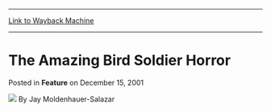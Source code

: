 
---
[Link to Wayback Machine](https://web.archive.org/web/20170514155938/http://magic.wizards.com/en/articles/archive/feature/amazing-bird-soldier-horror-2001-12-15)

[_metadata_:author]:- "Jay Moldenhauer-Salazar"
[_metadata_:generator]:- "Drupal 7 (http://drupal.org)"
[_metadata_:publish_date]:- "2001-12-15"
[_metadata_:title]:- "The Amazing Bird Soldier Horror"
[_metadata_:wayback_capture_timestamp]:- "2017-05-14 15:59:38+00:00"
[_metadata_:wayback_raw_url]:- "https://web.archive.org/web/20170514155938id_/http://magic.wizards.com/en/articles/archive/feature/amazing-bird-soldier-horror-2001-12-15"
[_metadata_:wayback_url]:- "http://magic.wizards.com/en/articles/archive/feature/amazing-bird-soldier-horror-2001-12-15"
---


The Amazing Bird Soldier Horror
===============================



 Posted in **Feature**
 on December 15, 2001 






![](https://media.magic.wizards.com/styles/auth_small/public/images/person/authorpic_jaymoldenhauer-salazar.jpg)
By Jay Moldenhauer-Salazar

















